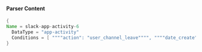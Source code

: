 #### Parser Content
```Java
{
Name = slack-app-activity-6
  DataType = "app-activity"
  Conditions = [ """"action": "user_channel_leave"""", """"date_create":""" ]
}
```